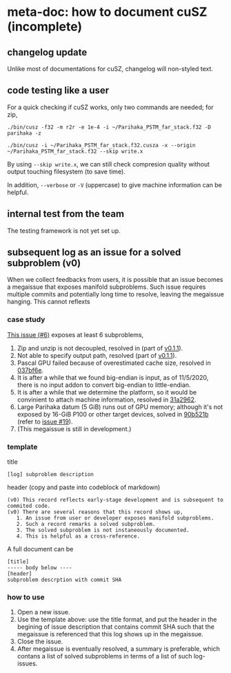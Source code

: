 # meta-doc: how to document cuSZ (incomplete)

## changelog update
Unlike most of documentations for cuSZ, changelog will non-styled text.

## code testing like a user

For a quick checking if cuSZ works, only two commands are needed; for zip,
```
./bin/cusz -f32 -m r2r -e 1e-4 -i ~/Parihaka_PSTM_far_stack.f32 -D parihaka -z
```
```
./bin/cusz -i ~/Parihaka_PSTM_far_stack.f32.cusza -x --origin ~/Parihaka_PSTM_far_stack.f32 --skip write.x
```

By using `--skip write.x`, we can still check compresion quality without output touching filesystem (to save time).

In addition, `--verbose` or `-V` (uppercase) to give machine information can be helpful.


## internal test from the team

The testing framework is not yet set up.

## subsequent log as an issue for a solved subproblem (v0)

When we collect feedbacks from users, it is possible that an issue becomes a megaissue that exposes manifold subproblems. Such issue requires multiple commits and potentially long time to resolve, leaving the megaissue hanging. This cannot reflexts

### case study

[This issue (#6)](https://github.com/szcompressor/cuSZ/issues/6) exposes at least 6 subproblems,

1. Zip and unzip is not decoupled, resolved in (part of [v0.1.1](https://github.com/szcompressor/cuSZ/releases/tag/v0.1.1)).
2. Not able to specify output path, resolved (part of [v0.1.1](https://github.com/szcompressor/cuSZ/releases/tag/v0.1.1)).
3. Pascal GPU failed because of overestimated cache size, resolved in [037bf6e](https://github.com/szcompressor/cuSZ/commit/037bf6e6afd01e684c40f439bc5e78f3b3b02cb3).
4. It is after a while that we found big-endian is input, as of 11/5/2020, there is no input addon to convert big-endian to little-endian.
5. It is after a while that we determine the platform, so it would be convinient to attach machine information, resolved in [31a2962](https://github.com/szcompressor/cuSZ/commit/31a2962bf50685b275f751c3750e6c35e0b96695).
6. Large Parihaka datum (5 GiB) runs out of GPU memory; although it's not exposed by 16-GiB P100 or other target devices, solved in [90b521b](https://github.com/szcompressor/cuSZ/commit/90b521b30925e42ede5a635111b123f6238b0e0e) (refer to [issue #19](https://github.com/szcompressor/cuSZ/issues/19)).
7. (This megaissue is still in development.)


### template
title
```
[log] subproblem description
```
header (copy and paste into codeblock of markdown)
```
(v0) This record reflects early-stage development and is subsequent to commited code. 
(v0) There are several reasons that this record shows up,
   1. An issue from user or developer exposes manifold subproblems.
   2. Such a record remarks a solved subproblem.
   3. The solved subproblem is not instaneously documented.
   4. This is helpful as a cross-reference.
```

A full document can be
```
[title]
----- body below ----
[header]
subproblem descrption with commit SHA
```

### how to use

1. Open a new issue.
2. Use the template above: use the title format, and put the header in the begining of issue description that contains commit SHA such that the megaissue is referenced that this log shows up in the megaissue.
4. Close the issue.
5. After megaissue is eventually resolved, a summary is preferable, which contans a list of solved subproblems in terms of a list of such log-issues.


